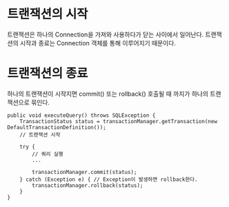 # 트랜잭션의 시작
트랜잭션은 하나의 Connection을 가져와 사용하다가 닫는 사이에서 일어난다. 
트랜잭션의 시작과 종료는 Connection 객체를 통해 이루어지기 때문이다.
# 트랜잭션의 종료
하나의 트랜잭션이 시작지면 commit() 또는 rollback() 호출될 때 까지가 하나의 트랜잭션으로 묶인다.

```
public void executeQuery() throws SQLException {
    TransactionStatus status = transactionManager.getTransaction(new DefaultTransactionDefinition());
    // 트랜잭션 시작
    
    try {
        // 쿼리 실행
        ...
            
        transactionManager.commit(status);
    } catch (Exception e) { // Exception이 발생하면 rollback한다.
        transactionManager.rollback(status);
    }
}
```
#